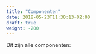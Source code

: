 ```yaml
---
title: "Componenten"
date: 2018-05-23T11:30:13+02:00
draft: true
weight: -200
---
```


Dit zijn alle componenten:
